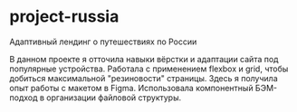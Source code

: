# project-russia
Адаптивный лендинг о путешествиях по России

В данном проекте я отточила навыки вёрстки и адаптации сайта под популярные устройства. Работала с применением flexbox и grid, чтобы добиться максимальной "резиновости" страницы. Здесь я получила опыт работы с макетом в Figma. Использовала компонентный БЭМ-подход в организации файловой структуры.
